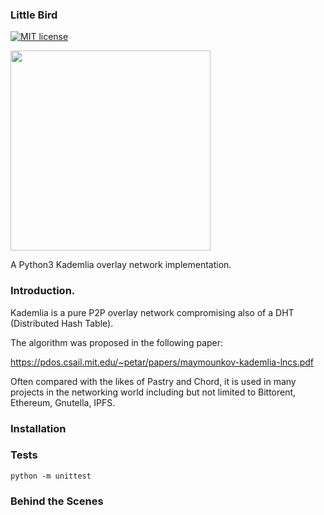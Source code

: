 ### Little Bird

[![MIT license](https://img.shields.io/badge/License-MIT-blue.svg)](https://lbesson.mit-license.org/) 

<img src="https://static.vecteezy.com/system/resources/previews/000/036/946/non_2x/oriole-bird-vector.jpg" width="320">

A Python3 Kademlia overlay network implementation.

### Introduction.

Kademlia is a pure P2P overlay network compromising also of a DHT (Distributed Hash Table).

The algorithm was proposed in the following paper:

https://pdos.csail.mit.edu/~petar/papers/maymounkov-kademlia-lncs.pdf

Often compared with the likes of Pastry and Chord, it is used in many projects in the networking
world including but not limited to Bittorent, Ethereum, Gnutella, IPFS. 

### Installation

### Tests

    python -m unittest

### Behind the Scenes
